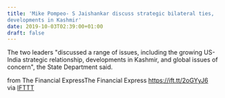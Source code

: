 ```yaml
---
title: 'Mike Pompeo- S Jaishankar discuss strategic bilateral ties,
developments in Kashmir'
date: 2019-10-03T02:39:00+01:00
draft: false
---
```


The two leaders "discussed a range of issues, including the growing US-India strategic relationship, developments in Kashmir, and global issues of concern", the State Department said.  
  
from The Financial ExpressThe Financial Express https://ift.tt/2oGYyJ6  
via [IFTTT](https://ifttt.com/?ref=da&site=blogger)